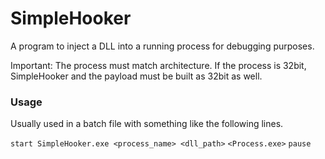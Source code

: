 # SimpleHooker
A program to inject a DLL into a running process for debugging purposes.

Important: The process must match architecture.
If the process is 32bit, SimpleHooker and the payload must be built as 32bit as well.

### Usage
Usually used in a batch file with something like the following lines.

`start SimpleHooker.exe <process_name> <dll_path>`
`<Process.exe>`
`pause`

